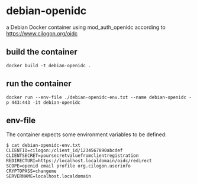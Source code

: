 # debian-openidc
a Debian Docker container using mod_auth_openidc according to https://www.cilogon.org/oidc

## build the container
```
docker build -t debian-openidc .
```

## run the container
```
docker run --env-file ./debian-openidc-env.txt --name debian-openidc -p 443:443 -it debian-openidc
```

## env-file
The container expects some environment variables to be defined:
```
$ cat debian-openidc-env.txt
CLIENTID=cilogon:/client_id/1234567890abcdef
CLIENTSECRET=yoursecretvaluefromclientregistration
REDIRECTURI=https://localhost.localdomain/oidc/redirect
SCOPE=openid email profile org.cilogon.userinfo
CRYPTOPASS=changeme
SERVERNAME=localhost.localdomain
```
